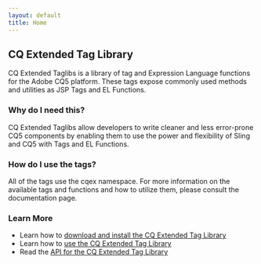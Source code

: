 ```yaml
---
layout: default
title: Home
---
```


## CQ Extended Tag Library

CQ Extended Taglibs is a library of tag and Expression Language functions for the Adobe 
CQ5 platform. These tags expose commonly used methods and utilities as JSP Tags and EL 
Functions.

### Why do I need this?

CQ Extended Taglibs allow developers to write cleaner and less error-prone CQ5 components 
by enabling them to use the power and flexibility of Sling and CQ5 with Tags and EL 
Functions.

### How do I use the tags?

All of the tags use the cqex namespace. For more information on the available tags and 
functions and how to utilize them, please consult the documentation page.

### Learn More

 * Learn how to [download and install the CQ Extended Tag Library](installation.html)
 * Learn how to [use the CQ Extended Tag Library](usage.html)
 * Read the [API for the CQ Extended Tag Library](api.html)
